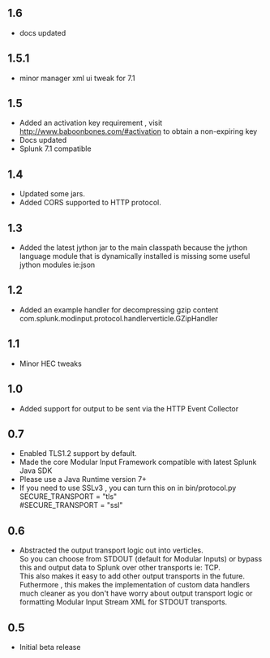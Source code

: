 1.6
-----
* docs updated

1.5.1
-----
* minor manager xml ui tweak for 7.1

1.5
-----
* Added an activation key requirement , visit http://www.baboonbones.com/#activation  to obtain a non-expiring key
* Docs updated
* Splunk 7.1 compatible

1.4
---
* Updated some jars.
* Added CORS supported to HTTP protocol.

1.3
---
* Added the latest jython jar to the main classpath because the jython language module that is dynamically installed is missing some useful jython modules ie:json


1.2
---
* Added an example handler for decompressing gzip content  
com.splunk.modinput.protocol.handlerverticle.GZipHandler

1.1
---
* Minor HEC tweaks

1.0
---
* Added support for output to be sent via the HTTP Event Collector

0.7
----
* Enabled TLS1.2 support by default.
* Made the  core Modular Input Framework compatible with latest Splunk Java SDK
* Please use a Java Runtime version 7+
* If you need to use SSLv3 , you can turn this on in bin/protocol.py  
SECURE_TRANSPORT = "tls"  
#SECURE_TRANSPORT = "ssl"  

0.6
-----
* Abstracted the output transport logic out into verticles.  
So you can choose from STDOUT (default for Modular Inputs) or bypass this and output
data to Splunk over other transports ie: TCP.  
This also makes it easy to add other output transports  in the future.  
Futhermore , this makes the implementation of custom data handlers much cleaner as you don't have worry about output transport logic or formatting Modular Input Stream XML for STDOUT transports.  

0.5
-----
* Initial beta release
